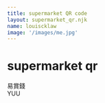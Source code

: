 ```yaml
---
title: supermarket QR code
layout: supermarket_qr.njk
name: louiscklaw
image: '/images/me.jpg'
---
```


# supermarket qr

<div class="qr-container">
  <div>
    <div class="title">易賞錢</div>
    <div 
      class="money_back_qr" 
      style="background-image: url('/images/supermarket_qr/money_back.jpg');"
    >
    </div>
  </div>
    <div>
      <div class="title">YUU</div>
      <div 
        class="yuu_qr" 
        style="background-image: url('/images/supermarket_qr/yuu.jpg');"
      >
      </div>
  </div>
</div>

